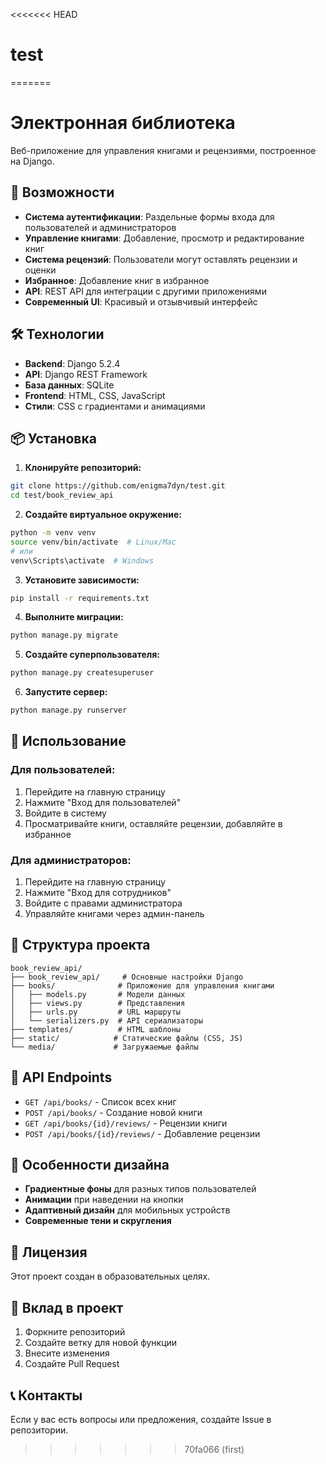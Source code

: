 <<<<<<< HEAD
# test
=======
# Электронная библиотека

Веб-приложение для управления книгами и рецензиями, построенное на Django.

## 🚀 Возможности

- **Система аутентификации**: Раздельные формы входа для пользователей и администраторов
- **Управление книгами**: Добавление, просмотр и редактирование книг
- **Система рецензий**: Пользователи могут оставлять рецензии и оценки
- **Избранное**: Добавление книг в избранное
- **API**: REST API для интеграции с другими приложениями
- **Современный UI**: Красивый и отзывчивый интерфейс

## 🛠 Технологии

- **Backend**: Django 5.2.4
- **API**: Django REST Framework
- **База данных**: SQLite
- **Frontend**: HTML, CSS, JavaScript
- **Стили**: CSS с градиентами и анимациями

## 📦 Установка

1. **Клонируйте репозиторий:**
```bash
git clone https://github.com/enigma7dyn/test.git
cd test/book_review_api
```

2. **Создайте виртуальное окружение:**
```bash
python -m venv venv
source venv/bin/activate  # Linux/Mac
# или
venv\Scripts\activate  # Windows
```

3. **Установите зависимости:**
```bash
pip install -r requirements.txt
```

4. **Выполните миграции:**
```bash
python manage.py migrate
```

5. **Создайте суперпользователя:**
```bash
python manage.py createsuperuser
```

6. **Запустите сервер:**
```bash
python manage.py runserver
```

## 🎯 Использование

### Для пользователей:
1. Перейдите на главную страницу
2. Нажмите "Вход для пользователей"
3. Войдите в систему
4. Просматривайте книги, оставляйте рецензии, добавляйте в избранное

### Для администраторов:
1. Перейдите на главную страницу
2. Нажмите "Вход для сотрудников"
3. Войдите с правами администратора
4. Управляйте книгами через админ-панель

## 📁 Структура проекта

```
book_review_api/
├── book_review_api/     # Основные настройки Django
├── books/              # Приложение для управления книгами
│   ├── models.py       # Модели данных
│   ├── views.py        # Представления
│   ├── urls.py         # URL маршруты
│   └── serializers.py  # API сериализаторы
├── templates/          # HTML шаблоны
├── static/            # Статические файлы (CSS, JS)
└── media/             # Загружаемые файлы
```

## 🔧 API Endpoints

- `GET /api/books/` - Список всех книг
- `POST /api/books/` - Создание новой книги
- `GET /api/books/{id}/reviews/` - Рецензии книги
- `POST /api/books/{id}/reviews/` - Добавление рецензии

## 🎨 Особенности дизайна

- **Градиентные фоны** для разных типов пользователей
- **Анимации** при наведении на кнопки
- **Адаптивный дизайн** для мобильных устройств
- **Современные тени и скругления**

## 📝 Лицензия

Этот проект создан в образовательных целях.

## 🤝 Вклад в проект

1. Форкните репозиторий
2. Создайте ветку для новой функции
3. Внесите изменения
4. Создайте Pull Request

## 📞 Контакты

Если у вас есть вопросы или предложения, создайте Issue в репозитории. 
>>>>>>> 70fa066 (first)
